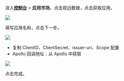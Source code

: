 <IntegrationDetailCard :title="`在 ${$localeConfig.brandName} 中创建应用`">

进入[**控制台**](https://console.authing.cn) > **应用市场**，点击观远数据，点击获取应用。

![](~@imagesZhCn/integration/apollo/1-1.png)

填写应用名称，点击下一步。

![](~@imagesZhCn/integration/apollo/1-2.png)

- 复制 ClientID、ClientSecret、issuer-uri、Scope 配置
- Apollo 回调地址：从 Apollo 中获取

![](~@imagesZhCn/integration/apollo/1-3.png)

点击完成。

</IntegrationDetailCard>
